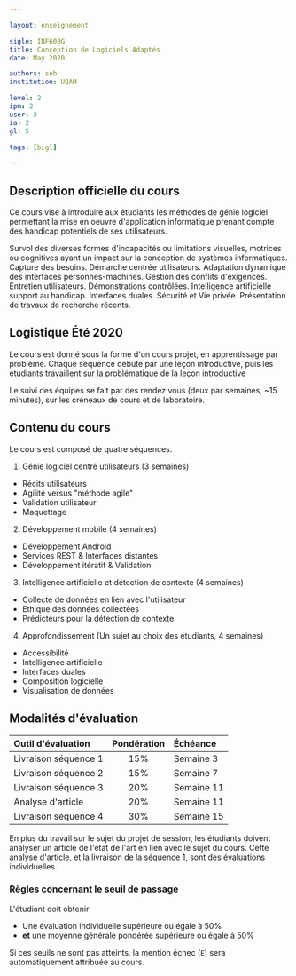 ```yaml
---

layout: enseignement

sigle: INF600G
title: Conception de Logiciels Adaptés
date: May 2020

authors: seb
institution: UQAM

level: 2
ipm: 2
user: 3
ia: 2
gl: 5

tags: [bigl]

---
```


## Description officielle du cours


Ce cours vise à introduire aux étudiants les méthodes de génie logiciel permettant la mise en oeuvre d'application informatique prenant compte des handicap potentiels de ses utilisateurs.

Survol des diverses formes d'incapacités ou limitations visuelles, motrices ou cognitives ayant un impact sur la conception de systèmes informatiques. Capture des besoins. Démarche centrée utilisateurs. Adaptation dynamique des interfaces personnes-machines. Gestion des conflits d'exigences. Entretien utilisateurs. Démonstrations contrôlées. Intelligence artificielle support au handicap. Interfaces duales. Sécurité et Vie privée. Présentation de travaux de recherche récents.

## Logistique Été 2020

Le cours est donné sous la forme d'un cours projet, en apprentissage par problème. Chaque séquence débute par une leçon introductive, puis les étudiants travaillent sur la problématique de la leçon introductive

Le suivi des équipes se fait par des rendez vous (deux par semaines, ~15 minutes), sur les créneaux de cours et de laboratoire.


## Contenu du cours

Le cours est composé de quatre séquences.

1.  Génie logiciel centré utilisateurs (3 semaines)
   -   Récits utilisateurs
   -   Agilité versus "méthode agile"
   -   Validation utilisateur
   -   Maquettage
2.  Développement mobile (4 semaines)
   -   Développement Android
   -   Services REST & Interfaces distantes
   -   Développement itératif & Validation
3.  Intelligence artificielle et détection de contexte (4 semaines)
   -   Collecte de données en lien avec l'utilisateur
   -   Ethique des données collectées
   -   Prédicteurs pour la détection de contexte
4.  Approfondissement (Un sujet au choix des étudiants, 4 semaines)
   -   Accessibilité
   -   Intelligence artificielle
   -   Interfaces duales
   -   Composition logicielle
   -   Visualisation de données

## Modalités d'évaluation

|Outil d'évaluation | Pondération | Échéance |
| :-- | :--: | :-- |
| Livraison séquence 1 | 15% | Semaine 3 |
| Livraison séquence 2 | 15% | Semaine 7 |
| Livraison séquence 3 | 20% | Semaine 11 |
| Analyse d'article    | 20% | Semaine 11 |
| Livraison séquence 4 | 30% | Semaine 15 |


En plus du travail sur le sujet du projet de session, les étudiants doivent analyser un article de l'état de l'art en lien avec le sujet du cours. Cette analyse d'article, et la livraison de la séquence 1, sont des évaluations individuelles.

### Règles concernant le seuil de passage

L'étudiant doit obtenir

-   Une évaluation individuelle supérieure ou égale à 50%
-   **et** une moyenne générale pondérée supérieure ou égale à 50%

Si ces seuils ne sont pas atteints, la mention échec (`E`) sera
automatiquement attribuée au cours.   